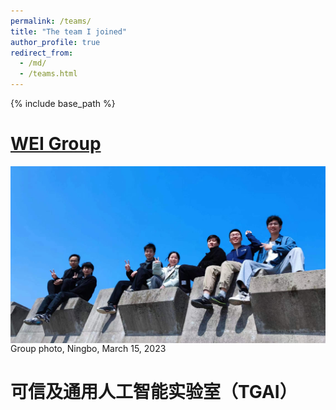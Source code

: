 ```yaml
---
permalink: /teams/
title: "The team I joined"
author_profile: true
redirect_from: 
  - /md/
  - /teams.html
---
```


{% include base_path %}

[WEI Group](https://www.labxing.com/lab/2006/members)
======

<div style="display:flex;justify-content:center;">
   <img src="/images/WEI1.jpg" width="800" alt="Fig" style="margin:auto;">
</div>
Group photo, Ningbo, March 15, 2023
<br>
  
可信及通用人工智能实验室（TGAI）
======
